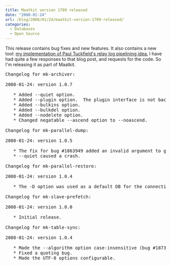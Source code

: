 ```yaml
---
title: Maatkit version 1709 released
date: "2008-01-24"
url: /blog/2008/01/24/maatkit-version-1709-released/
categories:
  - Databases
  - Open Source
---
```


This release contains bug fixes and new features. It also contains a new tool: [my implementation of Paul Tuckfield's relay log pipelining idea.][1] I have had quite a few responses to that blog post, and requests for the code. So I'm releasing it as part of Maatkit.

<pre>Changelog for mk-archiver:

2008-01-24: version 1.0.7

   * Added --quiet option.
   * Added --plugin option.  The plugin interface is not backwards compatible.
   * Added --bulkins option.
   * Added --bulkdel option.
   * Added --nodelete option.
   * Changed negatable --ascend option to --noascend.

Changelog for mk-parallel-dump:

2008-01-24: version 1.0.5

   * The fix for bug #1863949 added an invalid argument to gzip (bug #1866137)
   * --quiet caused a crash.

Changelog for mk-parallel-restore:

2008-01-24: version 1.0.4

   * The -D option was used as a default DB for the connection (bug #1870415).

Changelog for mk-slave-prefetch:

2008-01-24: version 1.0.0

   * Initial release.

Changelog for mk-table-sync:

2008-01-24: version 1.0.4

   * Made the --algorithm option case-insensitive (bug #1873152).
   * Fixed a quoting bug.
   * Made the UTF-8 options configurable.</pre>

 [1]: /blog/2008/01/13/how-pre-fetching-relay-logs-speeds-up-mysql-replication-slaves/
